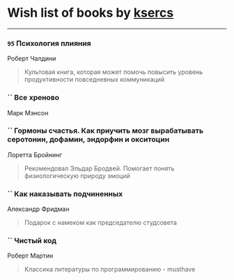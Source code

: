 # Wish list of books by [ksercs](https://plus.google.com/u/0/113010305809091482859/)
---

### `95` Психология плияния
Роберт Чалдини
> Культовая книга, которая может помочь повысить уровень продуктивности повседневных коммуникаций

### `` Все хреново
Марк Мэнсон

### `` Гормоны счастья. Как приучить мозг вырабатывать серотонин, дофамин, эндорфин и окситоцин
Лоретта Бройнинг
> Рекомендовал Эльдар Бродвей. Помогает понять физиологическую природу эмоций

### `` Как наказывать подчиненных
Александр Фридман
> Подарок с намеком как председателю студсовета

### `` Чистый код
Роберт Мартин
> Классика литературы по программированию - musthave

